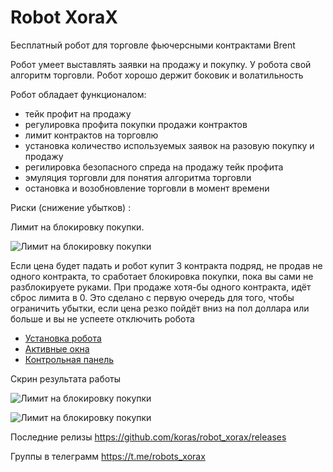 # Robot XoraX

Бесплатный робот для торговле фьючерсными контрактами Brent

Робот умеет выставлять заявки на продажу и покупку. У робота свой алгоритм торговли. 
Робот хорошо держит боковик и волатильность

Робот обладает функционалом:
- тейк профит на продажу
- регулировка профита покупки продажи контрактов
- лимит контрактов на торговлю
- установка количество используемых заявок на разовую покупку и продажу
- регилировка безопасного спреда на продажу тейк профита
- эмуляция торговли для понятия алгоритма торговли
- остановка и возобновление торговли в момент времени

Риски (снижение убытков) : 

Лимит на блокировку покупки. 


![Лимит на блокировку покупки](https://raw.githubusercontent.com/koras/robot_xorax/master/images/readme/risk_buy_block.PNG)

Если цена будет падать и робот купит 3 контракта подряд, не продав не одного контракта, то сработает блокировка покупки, пока вы сами не разблокируете руками. При продаже хотя-бы одного контракта, идёт сброс лимита в 0. Это сделано с первую очередь для того, чтобы ограничить убытки, если цена резко пойдёт вниз на пол доллара или больше и вы не успеете отключить робота 



- [Установка робота](https://github.com/koras/robot_xorax/blob/master/documentation/install.md)
- [Активные окна](https://github.com/koras/robot_xorax/blob/master/documentation/windows.md)
- [Контрольная панель](https://github.com/koras/robot_xorax/blob/master/documentation/control_panel.md)


Скрин результата работы

![Лимит на блокировку покупки](https://raw.githubusercontent.com/koras/robot_xorax/master/images/readme/scrin_work.PNG)

![Лимит на блокировку покупки](https://raw.githubusercontent.com/koras/robot_xorax/master/images/readme/example_1.PNG)
 

 
 




Последние релизы https://github.com/koras/robot_xorax/releases

Группы в телеграмм https://t.me/robots_xorax


